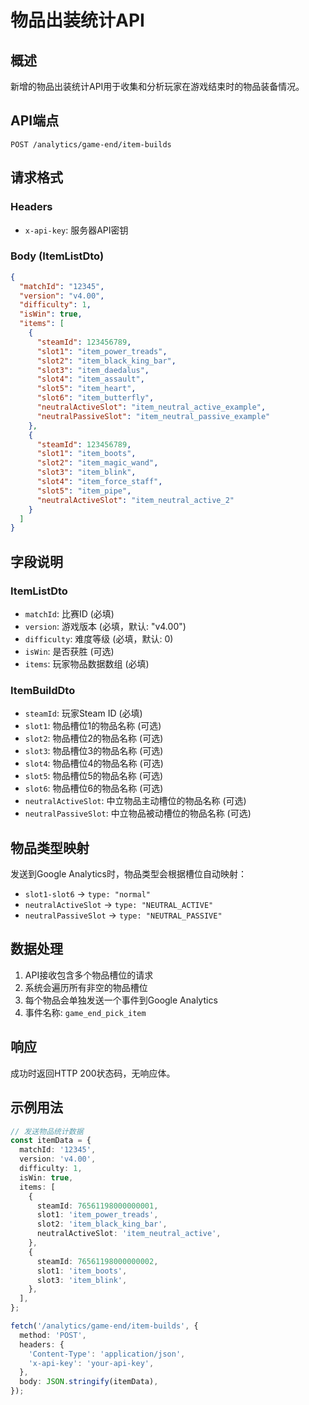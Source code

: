 # 物品出装统计API

## 概述

新增的物品出装统计API用于收集和分析玩家在游戏结束时的物品装备情况。

## API端点

```
POST /analytics/game-end/item-builds
```

## 请求格式

### Headers

- `x-api-key`: 服务器API密钥

### Body (ItemListDto)

```json
{
  "matchId": "12345",
  "version": "v4.00",
  "difficulty": 1,
  "isWin": true,
  "items": [
    {
      "steamId": 123456789,
      "slot1": "item_power_treads",
      "slot2": "item_black_king_bar",
      "slot3": "item_daedalus",
      "slot4": "item_assault",
      "slot5": "item_heart",
      "slot6": "item_butterfly",
      "neutralActiveSlot": "item_neutral_active_example",
      "neutralPassiveSlot": "item_neutral_passive_example"
    },
    {
      "steamId": 123456789,
      "slot1": "item_boots",
      "slot2": "item_magic_wand",
      "slot3": "item_blink",
      "slot4": "item_force_staff",
      "slot5": "item_pipe",
      "neutralActiveSlot": "item_neutral_active_2"
    }
  ]
}
```

## 字段说明

### ItemListDto

- `matchId`: 比赛ID (必填)
- `version`: 游戏版本 (必填，默认: "v4.00")
- `difficulty`: 难度等级 (必填，默认: 0)
- `isWin`: 是否获胜 (可选)
- `items`: 玩家物品数据数组 (必填)

### ItemBuildDto

- `steamId`: 玩家Steam ID (必填)
- `slot1`: 物品槽位1的物品名称 (可选)
- `slot2`: 物品槽位2的物品名称 (可选)
- `slot3`: 物品槽位3的物品名称 (可选)
- `slot4`: 物品槽位4的物品名称 (可选)
- `slot5`: 物品槽位5的物品名称 (可选)
- `slot6`: 物品槽位6的物品名称 (可选)
- `neutralActiveSlot`: 中立物品主动槽位的物品名称 (可选)
- `neutralPassiveSlot`: 中立物品被动槽位的物品名称 (可选)

## 物品类型映射

发送到Google Analytics时，物品类型会根据槽位自动映射：

- `slot1-slot6` → `type: "normal"`
- `neutralActiveSlot` → `type: "NEUTRAL_ACTIVE"`
- `neutralPassiveSlot` → `type: "NEUTRAL_PASSIVE"`

## 数据处理

1. API接收包含多个物品槽位的请求
2. 系统会遍历所有非空的物品槽位
3. 每个物品会单独发送一个事件到Google Analytics
4. 事件名称: `game_end_pick_item`

## 响应

成功时返回HTTP 200状态码，无响应体。

## 示例用法

```typescript
// 发送物品统计数据
const itemData = {
  matchId: '12345',
  version: 'v4.00',
  difficulty: 1,
  isWin: true,
  items: [
    {
      steamId: 76561198000000001,
      slot1: 'item_power_treads',
      slot2: 'item_black_king_bar',
      neutralActiveSlot: 'item_neutral_active',
    },
    {
      steamId: 76561198000000002,
      slot1: 'item_boots',
      slot3: 'item_blink',
    },
  ],
};

fetch('/analytics/game-end/item-builds', {
  method: 'POST',
  headers: {
    'Content-Type': 'application/json',
    'x-api-key': 'your-api-key',
  },
  body: JSON.stringify(itemData),
});
```
